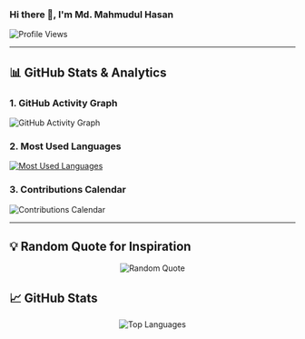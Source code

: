 
### Hi there 👋, I'm Md. Mahmudul Hasan
![Profile Views](https://komarev.com/ghpvc/?username=mahmud501&label=PROFILE+VIEWS&color=blueviolet&style=flat-square)

---
## 📊 GitHub Stats & Analytics

### 1. **GitHub Activity Graph**

![GitHub Activity Graph](https://github-readme-activity-graph.vercel.app/graph?username=mahmud501&theme=react-dark&bg_color=20232a&hide_border=true)

### 2. **Most Used Languages**


[![Most Used Languages](https://github-profile-summary-cards.vercel.app/api/cards/repos-per-language?username=mahmud501&theme=monokai)](https://github.com/mahmud501)


### 3. **Contributions Calendar**

![Contributions Calendar](https://github-profile-summary-cards.vercel.app/api/cards/profile-details?username=mahmud501&theme=monokai)

---

## 💡 Random Quote for Inspiration

<p align="center">
  <img src="https://quotes-github-readme.vercel.app/api?type=horizontal&theme=radical" alt="Random Quote" />
</p>



## 📈 GitHub Stats

<p align="center">
  <img src="https://github-readme-stats.vercel.app/api/top-langs/?username=mahmud501&langs_count=16&layout=compact&bg_color=0D1117&text_color=ffffff&title_color=00E6FE&icon_color=00E6FE" alt="Top Languages">
</p>
